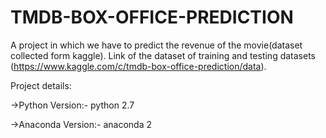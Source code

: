 # TMDB-BOX-OFFICE-PREDICTION
A project in which we have to predict the revenue of the movie(dataset collected form kaggle).
Link of the dataset of training and testing datasets (https://www.kaggle.com/c/tmdb-box-office-prediction/data).



Project details:



->Python Version:- python 2.7



->Anaconda Version:- anaconda 2 
